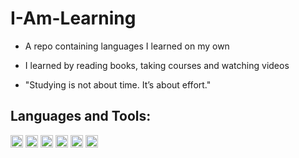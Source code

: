 # I-Am-Learning

* A repo containing languages I learned on my own

* I learned by reading books, taking courses and watching videos

- "Studying is not about time. It’s about effort."

## Languages and Tools:  

<code><img height="20" src="https://logodownload.org/wp-content/uploads/2017/04/java-logo.png"></code>
<code><img height="20" src="https://logodownload.org/wp-content/uploads/2019/10/python-logo.png"></code>
<code><img height="20" src="https://logodownload.org/wp-content/uploads/2016/10/html5-logo.png"></code>
<code><img height="20" src="https://logodownload.org/wp-content/uploads/2017/04/css-3-logo-1.png"></code>
<code><img height="20" src="https://upload.wikimedia.org/wikipedia/commons/thumb/9/99/Unofficial_JavaScript_logo_2.svg/200px-Unofficial_JavaScript_logo_2.svg.png"></code>
<code><img height="20" src="https://logodownload.org/wp-content/uploads/2019/03/arduino-logo-3.png"></code>
